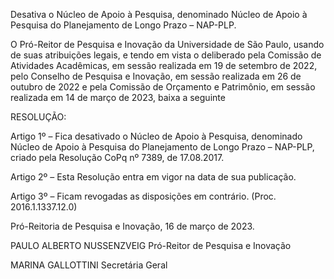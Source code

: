 Desativa o Núcleo de Apoio à Pesquisa, denominado Núcleo de Apoio à Pesquisa do Planejamento de Longo Prazo – NAP-PLP.

O Pró-Reitor de Pesquisa e Inovação da Universidade de São Paulo, usando de suas atribuições legais, e tendo em vista o deliberado pela Comissão de Atividades Acadêmicas, em sessão realizada em 19 de setembro de 2022, pelo Conselho de Pesquisa e Inovação, em sessão realizada em 26 de outubro de 2022 e pela Comissão de Orçamento e Patrimônio, em sessão realizada em 14 de março de 2023, baixa a seguinte

RESOLUÇÃO:

Artigo 1º – Fica desativado o Núcleo de Apoio à Pesquisa, denominado Núcleo de Apoio à Pesquisa do Planejamento de Longo Prazo – NAP-PLP, criado pela Resolução CoPq nº 7389, de 17.08.2017.

Artigo 2º – Esta Resolução entra em vigor na data de sua publicação.

Artigo 3º – Ficam revogadas as disposições em contrário. (Proc. 2016.1.1337.12.0)

Pró-Reitoria de Pesquisa e Inovação, 16 de março de 2023.

PAULO ALBERTO NUSSENZVEIG
Pró-Reitor de Pesquisa e Inovação

MARINA GALLOTTINI
Secretária Geral